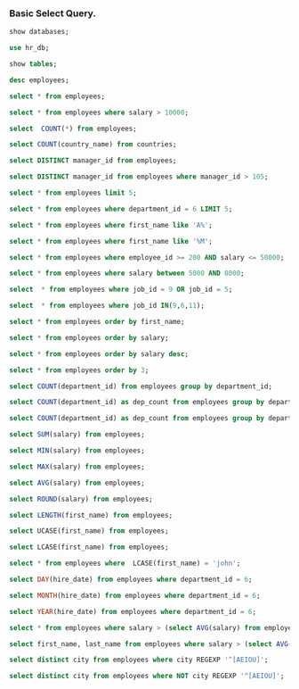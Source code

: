 ### Basic Select Query.

```sql
show databases;
```


```sql
use hr_db;
```


```sql
show tables;
```


```sql
desc employees;
```


```sql
select * from employees;
```


```sql
select * from employees where salary > 10000;
```


```sql
select  COUNT(*) from employees;
```


```sql
select COUNT(country_name) from countries;
```


```sql
select DISTINCT manager_id from employees;
```


```sql
select DISTINCT manager_id from employees where manager_id > 105;
```


```sql
select * from employees limit 5;
```


```sql
select * from employees where department_id = 6 LIMIT 5;
```


```sql
select * from employees where first_name like 'A%';
```


```sql
select * from employees where first_name like '%M';
```


```sql
select * from employees where employee_id >= 200 AND salary <= 50000;
```


```sql
select * from employees where salary between 5000 AND 8000;
```


```sql
select  * from employees where job_id = 9 OR job_id = 5;
```


```sql
select  * from employees where job_id IN(9,6,11);
```


```sql
select * from employees order by first_name;
```


```sql
select * from employees order by salary;
```

```sql
select * from employees order by salary desc;
```


```sql
select * from employees order by 3;
```


```sql
select COUNT(department_id) from employees group by department_id;
```


```sql
select COUNT(department_id) as dep_count from employees group by department_id;
```


```sql
select COUNT(department_id) as dep_count from employees group by department_id having COUNT(department_id) > 4;
```


```sql
select SUM(salary) from employees;
```


```sql
select MIN(salary) from employees;
```


```sql
select MAX(salary) from employees;
```


```sql
select AVG(salary) from employees;
```


```sql
select ROUND(salary) from employees;
```


```sql
select LENGTH(first_name) from employees;
```


```sql
select UCASE(first_name) from employees;
```


```sql
select LCASE(first_name) from employees;
```


```sql
select * from employees where  LCASE(first_name) = 'john';
```


```sql
select DAY(hire_date) from employees where department_id = 6;
```


```sql
select MONTH(hire_date) from employees where department_id = 6;
```


```sql
select YEAR(hire_date) from employees where department_id = 6;
```


```sql
select * from employees where salary > (select AVG(salary) from employees);
```


```sql
select first_name, last_name from employees where salary > (select AVG(salary) from employees);
```


```sql
select distinct city from employees where city REGEXP '^[AEIOU]';
```


```sql
select distinct city from employees where NOT city REGEXP '^[AEIOU]';
```

